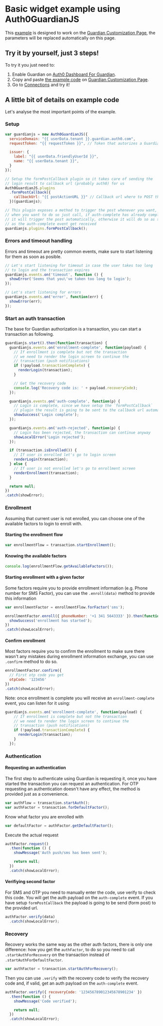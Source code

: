 # Basic widget example using Auth0GuardianJS
This [example](basic_widget.html) is designed to work on the [Guardian Customization Page](https://manage.auth0.com/#/guardian_mfa_page),
the parameters will be replaced automatically on this page.

## Try it by yourself, just 3 steps!
To try it you just need to:

1. Enable Guardian on [Auth0 Dashboard For Guardian](https://manage.auth0.com/#/guardian).
1. Copy and paste [the example code](basic_widget.html) on [Guardian Customization Page](https://manage.auth0.com/#/guardian_mfa_page).
1. Go to [Connections](https://manage.auth0.com/#/connections/database) and try it!

## A little bit of details on example code
Let's analyse the most important points of the example.

### Setup

```js
var guardianjs = new Auth0GuardianJS({
  serviceDomain: "{{ userData.tenant }}.guardian.auth0.com",
  requestToken: "{{ requestToken }}", // Token that autorizes a Guardian authentication Transaction

  issuer: {
    label: "{{ userData.friendlyUserId }}",
    name: "{{ userData.tenant }}",
  }
});

// Setup the formPostCallback plugin so it takes care of sending the
// login result to callback url (probably auth0) for us
Auth0GuardianJS.plugins
  .formPostCallback({
    callbackUrl: "{{ postActionURL }}" // Callback url where to POST the result
  })(guardianjs);

// This plugin exposes a method to trigger the post whenever you want,
// when you want to do so just call, if auth-complete has already complete
// it will trigger the post automatically, otherwise it will do so as soon
// as the auth-complete event get received
guardianjs.plugins.formPostCallback();
```

### Errors and timeout handling
Errors and timeout are pretty common events, make sure to start listening for
them as soon as posible.

```js
// Let's start listening for timeout in case the user takes too long
// to login and the transaction expires
guardianjs.events.on('timeout', function () {
  showError('Seems that you\'ve taken too long to login');
});

// Let's start listening for errors
guardianjs.events.on('error', function(err) {
  showError(err);
});
```

### Start an auth transaction
The base for Guardian authorization is a transaction, you can start a transaction
as following.

```js
guardianjs.start().then(function(transaction) {
  guardianjs.events.on('enrollment-complete', function(payload) {
    // If enrollment is complete but not the transaction
    // we need to render the login screen to continue the
    // transaction (push notifications)
    if (!payload.transactionComplete) {
      renderLogin(transaction);
    }

    // Get the recovery code
    console.log('Recovery code is: ' + payload.recoveryCode);
  });

  guardianjs.events.on('auth-complete', function(p) {
    // Login is complete, since we have setup the `formPostCallback`
    // plugin the result is going to be sent to the callback url automatically
    showSuccess('Login complete');
  });

  guardianjs.events.on('auth-rejected', function(p) {
    // Login has been rejected, the transaction can continue anyway
    showLocalError('Login rejected');
  });

  if (transaction.isEnrolled()) {
    // If user is enrolled let's go to login screen
    renderLogin(transaction);
  } else {
    // If user is not enrolled let's go to enrollment screen
    renderEnrollment(transaction);
  }

  return null;
})
.catch(showError);
```

### Enrollment
Assuming that current user is not enrolled, you can choose one of the available
factors to login to enroll with.

#### Starting the enrollment flow
```js
var enrollmentFlow = transaction.startEnrollment();
```

#### Knowing the available factors
```js
console.log(enrollmentFlow.getAvailableFactors());
```

#### Starting enrollment with a given factor
Some factors require you to provide enrollment information (e.g. Phone number for SMS Factor),
you can use the `.enroll(data)` method to provide this information

```js
var enrollmentFactor = enrollmentFlow.forFactor('sms');

enrollmentFactor.enroll({ phoneNumber: '+1 341 5643333' }).then(function () {
  showSuccess('enrollment has started');
})
.catch(showLocalError);
```

#### Confirm enrollment
Most factors require you to confirm the enrollment to make sure there wasn't any
mistakes during enrollment information exchange, you can use `.confirm` method to
do so.

```js
enrollmentFactor.confirm({
  // First otp code you get
  otpCode: '123456'
})
.catch(showLocalError);
```

Note: once enrollment is complete you will receive an `enrollment-complete` event,
you can listen for it using:

```js
guardianjs.events.on('enrollment-complete', function(payload) {
    // If enrollment is complete but not the transaction
    // we need to render the login screen to continue the
    // transaction (push notifications)
    if (!payload.transactionComplete) {
      renderLogin(transaction);
    }
  });
```

### Authentication

#### Requesting an authentication
The first step to authenticate using Guardian is requesting it, once you
have started the transaction you can request an authentication. For OTP
requesting an authentication doesn't have any effect, the method is
provided just as a convenience.

```js
var authFlow = transaction.startAuth();
var authFactor = transaction.forDefaultFactor();
```

Know what factor you are enrolled with
```js
var defaultFactor = authFactor.getDefaultFactor();
```

Execute the actual request
```js
authFactor.request()
  .then(function () {
    showMessage('Auth push/sms has been sent');

    return null;
  })
  .catch(showLocalError);
```

#### Verifiying second factor
For SMS and OTP you need to manually enter the code, use verify to check this code.
You will get the auth payload on the `auth-complete` event. If you have setup
`formPostCallback` the payload is going to be send (form post) to the provided url.

```js
authFactor.verify(data)
  .catch(showLocalError);
```

### Recovery
Recovery works the same way as the other auth factors, there is only one difference:
how you get the `authFactor`, to do so you need to call `.startAuthForRecovery` on
the transaction instead of `.startAuthForDefaultFactor`.

```js
var authFactor = transaction.startAuthForRecovery();
```

Then you can use `.verify` with the recovery code to verify the recovery code
and, if valid, get an auth payload on the `auth-complete` event.

```js
authFactor.verify({ recoveryCode: '123456789012345678901234' })
  .then(function () {
    showMessage('Code verified');

    return null;
  })
  .catch(showLocalError);
```
